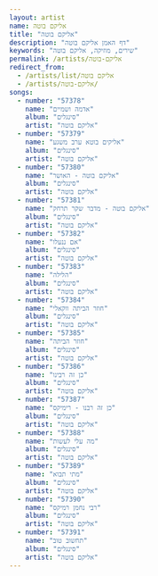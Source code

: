 ```yaml
---
layout: artist
name: אליקם בוטה
title: "אליקם בוטה"
description: "דף האמן אליקם בוטה"
keywords: "שירים, מוזיקה, אליקם בוטה"
permalink: /artists/אליקם-בוטה
redirect_from:
  - /artists/list/אליקם בוטה
  - /artists/אליקם-בוטה/
songs:
  - number: "57378"
    name: "אדמה ושמיים"
    album: "סינגלים"
    artist: "אליקם בוטה"
  - number: "57379"
    name: "אליקים בוטא ערב משגע"
    album: "סינגלים"
    artist: "אליקם בוטה"
  - number: "57380"
    name: "אליקם בוטה - האושר"
    album: "סינגלים"
    artist: "אליקם בוטה"
  - number: "57381"
    name: "אליקם בוטה - מדבר שקר תרחק"
    album: "סינגלים"
    artist: "אליקם בוטה"
  - number: "57382"
    name: "אם ננעלו"
    album: "סינגלים"
    artist: "אליקם בוטה"
  - number: "57383"
    name: "הלילה"
    album: "סינגלים"
    artist: "אליקם בוטה"
  - number: "57384"
    name: "חוזר הביתה ווקאלי"
    album: "סינגלים"
    artist: "אליקם בוטה"
  - number: "57385"
    name: "חוזר הביתה"
    album: "סינגלים"
    artist: "אליקם בוטה"
  - number: "57386"
    name: "כן זה רבינו"
    album: "סינגלים"
    artist: "אליקם בוטה"
  - number: "57387"
    name: "כן זה רבנו - רימיקס"
    album: "סינגלים"
    artist: "אליקם בוטה"
  - number: "57388"
    name: "מה עלי לעשות"
    album: "סינגלים"
    artist: "אליקם בוטה"
  - number: "57389"
    name: "מתי תבוא"
    album: "סינגלים"
    artist: "אליקם בוטה"
  - number: "57390"
    name: "רבי נחמן רמיקס"
    album: "סינגלים"
    artist: "אליקם בוטה"
  - number: "57391"
    name: "תחשוב טוב"
    album: "סינגלים"
    artist: "אליקם בוטה"
---
```

